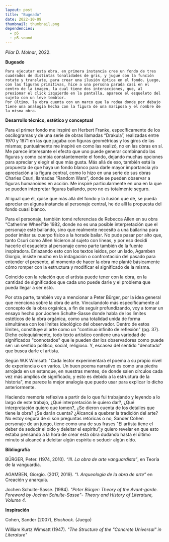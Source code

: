 ```yaml
---
layout: post
title: "Bugeado"
date: 2022-10-09
thumbnail: thumbnail.png
dependencies:
  - p5
  - p5.sound
---
```


<div id="div-sketch">
  <script type="text/javascript" src="sketch.js"></script>
</div>

_Pilar D. Molnar_, 2022.

**Bugeado**

	Para ejecutar esta obra, en primera instancia cree un fondo de tres cuadrados de distintas tonalidades de gris, y jugué con la función rotate y translate, para crear una ilusión óptica en el fondo. Luego, con las figuras primitivas, hice a una persona parada casi en el centro de la imagen, la cual tiene dos interacciones, que, al presionar el click izquierdo en la pantalla, aparece el esqueleto del sujeto con un leve temblor.
	Por último, la obra cuenta con un marco que la rodea donde por debajo tiene una analogía hecha con la figura de una mariposa y el nombre de la misma obra.

**Desarrollo técnico, estético y conceptual**

Para el primer fondo me inspiré en Herbert Franke, específicamente de los oscilogramas y de una serie de obras llamadas “Drakula”, realizadas entre 1970 y 1971 en las que jugaba con figuras geométricas y los giros de las mismas; puntualmente me inspiré en como las realizó, no en las obras en sí. Me parece interesante el efecto que uno puede generar combinando las figuras y como cambia constantemente el fondo, dejando muchas opciones para apreciar y elegir el que más gusta. Más allá de eso, también está la propuesta de que haya un fondo blanco para darle mayor importancia y/o apreciación a la figura central, como lo hizo en una serie de sus obras Charles Csuri, llamadas “Random Wars”, donde se pueden observar a figuras humanoides en acción. Me inspiré particularmente en una en la que se pueden interpretar figuras bailando, pero no es totalmente seguro. 

Al igual que él, quise que más allá del fondo y la ilusión que dé, se pueda apreciar en alguna instancia al personaje central, he de allí la propuesta del fondo cuasi blanco.


Para el personaje, también tomé referencias de Rebecca Allen en su obra “Catherine Wheel”de 1982, donde no es una posible interpretación que el personaje esté bailando, sino que realmente necesitó a una bailarina para poder imitar su cuerpo físico a la horade bailar. No pude pasar por alto que, tanto Csuri como Allen hicieron al sujeto con líneas, y por eso decidí hacerle el esqueleto al personaje como parte también de la fuente inspiradora.	Enlazando esto con los textos leídos, por un lado, Agamben Giorgio, insiste mucho en la indagación o confrontación del pasado para entender el presente, al momento de hacer la obra me planté básicamente cómo romper con la estructura y modificar el significado de la misma.

Coincido con la relación que el artista puede tener con la obra, en la cantidad de significados que cada uno puede darle y el problema que pueda llegar a ser esto. 

Por otra parte, también voy a mencionar a Peter Bürger, por la idea general que menciona sobre la obra de arte. Vinculandolo más específicamente al concepto de la obra orgánica, a fin de seguir profundizando, voy a tomar un ensayo hecho por Jochen Schulte-Sasse donde habla de los límites estéticos de la obra orgánica, como una totalidad unida de forma simultánea con los límites ideológico del observador. Dentro de estos límites, constituye al arte como un "continuo infinito de reflexión" (pg. 37). Dicho coloquialmente, todo texto artístico contiene una variedad de significados "connotados" que le pueden dar los observadores como puede ser: un sentido político, social, religioso. Y, escasea del sentido "denotado" que busca darle el artista.

Según W.K Wimsatt: "Cada lector experimentará el poema a su propio nivel de experiencia o en varios. Un buen poema narrativo es como una piedra arrojada en un estanque, en nuestras mentes, de donde salen círculos cada vez más amplios de significado, y esto es debido a la estructura de la historia", me parece la mejor analogía que puedo usar para explicar lo dicho anteriormente.

Haciendo memoria reflexiva a partir de lo que fui trabajando y leyendo a lo largo de este trabajo, ¿Qué interpretación le quiero dar?, ¿Qué interpretación quiero que tomen?, ¿Se dieron cuenta de los detalles que tiene la obra? ¿Se darán cuenta? ¿Alcancé a quebrar la tradición del arte? No estoy segura de si son preguntas retóricas o no, Sander Cohen personaje de un juego, tiene  como una de sus frases "El artista tiene el deber de seducir el oído y deleitar el espíritu”,y quiero revelar en que esto estaba pensando a la hora de crear esta obra dudando hasta el último minuto si alcancé a deleitar algún espíritu o seducir algún oído.


**Bibliografía**

BÜRGER, Peter. (1974, 2010). _“III. La obra de arte vanguardista”_, en Teoría de la vanguardia.

AGAMBEN, Giorgio. (2017, 2019). _“I. Arqueología de la obra de arte”_ en Creación y anarquía.

Jochen Schulte-Sasse. (1984).  _"Peter Bürger: Theory of the Avant-garde. Foreword by Jochen Schulte-Sasse"- Theory and History of Literature, Volume 4._

**Inspiración** 

Cohen, Sander (2007), _Bioshock_. (Juego)

William Kurtz Wimsatt (1947). _"The Structure of the "Concrete Universal" in Literature"_


